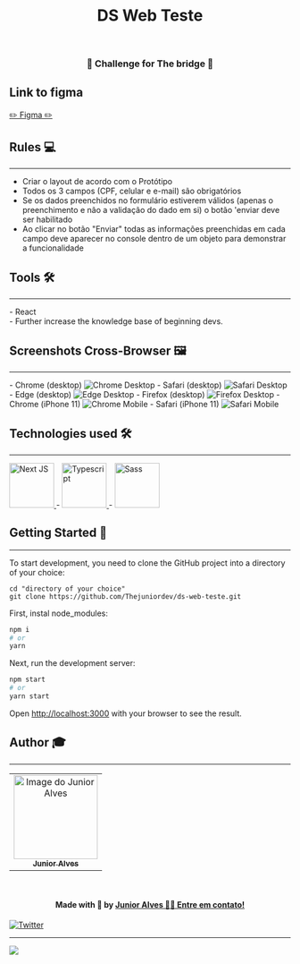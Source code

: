 <h1 align="center">DS Web Teste</h1>
<br>
<h3 align="center"> 🚀 Challenge for The bridge 🚀 </h3>

## Link to figma
<a href="https://www.figma.com/file/7njyPDwM2R1HzaksCSIKlK/DS-web-teste" target="_blank">
 ✏️ Figma ✏️
</a>

## Rules 💻 
<hr>
    <ul>
        <li>Criar o layout de acordo com o Protótipo</li>
        <li>Todos os 3 campos (CPF, celular e e-mail) são obrigatórios </li>
        <li>Se os dados preenchidos no formulário estiverem válidos (apenas o preenchimento e não a validação do dado em si) o botão 'enviar deve ser habilitado</li>
        <li>Ao clicar no botão "Enviar" todas as informações preenchidas em cada campo deve aparecer no console dentro de um objeto para demonstrar a funcionalidade</li>
    </ul>

## Tools 🛠️
<hr>
 - React
 <br>
 - Further increase the knowledge base of beginning devs.

## Screenshots Cross-Browser 🖼
<hr>
 - Chrome (desktop)
<img src="./readme-images/chrome.png" alt="Chrome Desktop"> 
 - Safari (desktop)
<img src="./readme-images/safari.png" alt="Safari Desktop"> 
 - Edge (desktop)
<img src="./readme-images/edge.png" alt="Edge Desktop"> 
 - Firefox (desktop)
 <img src="./readme-images/firefox.png" alt="Firefox Desktop"> 
 - Chrome (iPhone 11)
 <img src="./readme-images/chrome-mobile.jpeg" alt="Chrome Mobile"> 
 - Safari (iPhone 11)
 <img src="./readme-images/safari-mobile.jpeg" alt="Safari Mobile"> 

## Technologies used 🛠
<hr>
<p align="left">
<a href="https://reactjs.org/" target="_blank">
<img width="80" height="80" src="https://raw.githubusercontent.com/devicons/devicon/master/icons/react/react-original.svg" alt="Next JS">
</a>
-
<a href="https://www.typescriptlang.org/" target="_blank">
<img width="80" height="80" src="https://raw.githubusercontent.com/devicons/devicon/master/icons/typescript/typescript-original.svg" alt="Typescript">
</a>
-
<a href="https://sass-lang.com/" target="_blank">
<img width="80" height="80" src="https://raw.githubusercontent.com/devicons/devicon/master/icons/sass/sass-original.svg" alt="Sass">
</a>
</p>

## Getting Started 👷
<hr>
To start development, you need to clone the GitHub project into a directory of your choice:

```shell
cd "directory of your choice"
git clone https://github.com/Thejuniordev/ds-web-teste.git
```

First, instal node_modules:

```bash
npm i
# or
yarn
```

Next, run the development server:

```bash
npm start
# or
yarn start
```

Open [http://localhost:3000](http://localhost:3000) with your browser to see the result.

 ## Author 🎓
 <hr>

<table align="center">
    <tr>
        <td align="center">
            <a href="https://github.com/Thejuniordev">
                <img src="https://avatars.githubusercontent.com/u/12980509?v=4" width="150px;" alt="Image do Junior Alves" />
                <br />
                <sub><b>Junior Alves</b></sub>
            </a>
        </td>    
    </tr>
</table>
<br /> 

<h4 align="center">
   Made with 💜  by  <a href="https://www.linkedin.com/in/junior-alves-3a8b3296/" target="_blank"> Junior Alves 👋🏽 Entre em contato!</a>
</h4>

 <a href="https://twitter.com/junyor_alves" target="_blank">
    <img src="https://img.shields.io/badge/Twitter-1DA1F2?style=for-the-badge&logo=twitter&logoColor=white" alt="Twitter"/>
  </a>

<hr>
<img align="center" src="https://img.shields.io/apm/l/vim-mode">